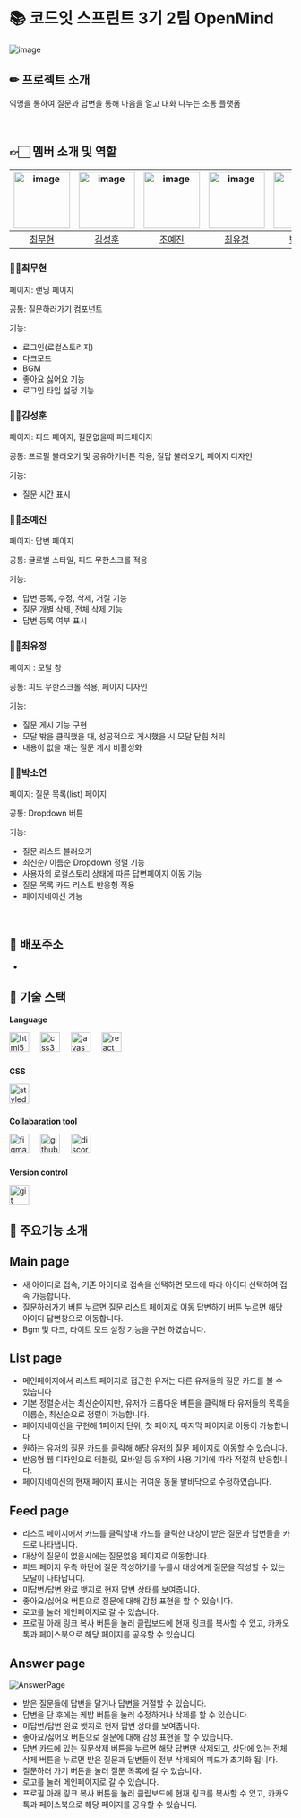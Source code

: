 # 📚 코드잇 스프린트 3기 2팀 OpenMind

![image](https://github.com/chlangus/Codeit-First-Project/assets/129745640/68c68c8e-9fb1-400a-807f-334bfcbce7a9)


## ✏ 프로젝트 소개

익명을 통하여 질문과 답변을 통해 마음을 열고 대화 나누는 소통 플랫폼

</br>




## 👉🏻 멤버 소개 및 역할


|   <img width="100" height="100" alt="image" src="https://github.com/chlangus/Codeit-First-Project/assets/129745640/1db4a57f-45d6-4b52-9e02-124ad91f0f25"> | <img width="100" alt="image" src="https://github.com/chlangus/Codeit-First-Project/assets/129745640/04aee599-2eb7-4bc4-9725-f68d60f74b19">  | <img width="100" alt="image" src='https://github.com/chlangus/Codeit-First-Project/assets/129745640/525791d7-9700-4580-b7c6-721a48144a00'> | <img width="100" height="100"  alt="image" src="https://github.com/chlangus/Codeit-First-Project/assets/129745640/140d6f03-7f48-4c0b-b4e2-24b9f610b2dd"> | <img width="100" height="100" alt="image" src="https://github.com/chlangus/Codeit-First-Project/assets/129745640/c23a67cd-7d55-4765-991b-2327da520862"> |
|:------------------------------------------------:|:--------------------------------------------:|:---------------------------------------------:|:--------------------------------------------:|:--------------------------------------------:|
|         [최무현](https://github.com/chlangus)         |       [김성훈](https://github.com/huniiiiii)       |      [조예진](https://github.com/yejiniee)       |      [최유정](https://github.com/yoojungChoii)       |      [박소연](https://github.com/soyxxn)       |

### 🙍‍♂️최무현

페이지: 랜딩 페이지 </br>

공통: 질문하러가기 컴포넌트 </br>

기능: </br>
- 로그인(로컬스토리지)
- 다크모드
- BGM
- 좋아요 싫어요 기능
- 로그인 타입 설정 기능

###  🙍‍♂️김성훈

페이지: 피드 페이지, 질문없을때 피드페이지 </br>

공통:  프로필 불러오기 및 공유하기버튼 적용, 질답 불러오기, 페이지 디자인</br>

기능: </br>
- 질문 시간 표시


###  🙍‍♀️조예진

페이지: 답변 페이지 </br>

공통: 글로벌 스타일, 피드 무한스크롤 적용 </br>

기능: </br> 
- 답변 등록, 수정, 삭제, 거절 기능
- 질문 개별 삭제, 전체 삭제 기능
- 답변 등록 여부 표시

###  🙍‍♀️최유정

페이지 : 모달 창 </br>

공통: 피드 무한스크롤 적용, 페이지 디자인 </br>

기능: </br> 
- 질문 게시 기능 구현
- 모달 밖을 클릭했을 때, 성공적으로 게시했을 시 모달 닫힘 처리
- 내용이 없을 때는 질문 게시 비활성화

###  🙍‍♀️박소연

페이지: 질문 목록(list) 페이지 </br>

공통: Dropdown 버튼 </br>

기능: </br> 
- 질문 리스트 불러오기
- 최신순/ 이름순 Dropdown 정렬 기능
- 사용자의 로컬스토리 상태에 따른 답변페이지 이동 기능
- 질문 목록 카드 리스트 반응형 적용
- 페이지네이션 기능

</br>

## 📃 배포주소

- 

## 💾 기술 스택

**Language**

<div align="left">
  <img src="https://img.shields.io/badge/HTML5-E34F26?logo=html5&logoColor=white&style=for-the-badge" height="35" alt="html5 logo"  />
  <img width="12" />
  <img src="https://img.shields.io/badge/CSS3-1572B6?logo=css3&logoColor=white&style=for-the-badge" height="35" alt="css3 logo"  />
  <img width="12" />
  <img src="https://img.shields.io/badge/JavaScript-F7DF1E?logo=javascript&logoColor=black&style=for-the-badge" height="35" alt="javascript logo"  />
  <img width="12" />
  <img src="https://img.shields.io/badge/React-61DAFB?logo=react&logoColor=black&style=for-the-badge" height="35" alt="react logo"  />
</div>

###
  
**CSS**

<div align="left">
  <img src="https://skillicons.dev/icons?i=styledcomponents" height="35" alt="styledcomponents logo"  />
</div>

###

**Collabaration tool**

<div align="left">
  <img src="https://img.shields.io/badge/Figma-F24E1E?logo=figma&logoColor=white&style=for-the-badge" height="35" alt="figma logo"  />
  <img width="12" />
  <img src="https://img.shields.io/badge/GitHub-181717?logo=github&logoColor=white&style=for-the-badge" height="35" alt="github logo"  />
  <img width="12" />
  <img src="https://img.shields.io/badge/Discord-5865F2?logo=discord&logoColor=white&style=for-the-badge" height="35" alt="discord logo"  />
</div>

###
     
**Version control**

<div align="left">
  <img src="https://img.shields.io/badge/Git-F05032?logo=git&logoColor=white&style=for-the-badge" height="35" alt="git logo"  />
</div>

###



## 🔔 주요기능 소개

##  **Main page**

- 새 아이디로 접속, 기존 아이디로 접속을 선택하면 모드에 따라 아이디 선택하여 접속 가능합니다.
- 질문하러가기 버튼 누르면 질문 리스트 페이지로 이동 답변하기 버튼 누르면 해당 아이디 답변창으로 이동합니다. 
- Bgm 및 다크, 라이트 모드 설정 기능을 구현 하였습니다.

## **List page**

- 메인페이지에서 리스트 페이지로 접근한 유저는 다른 유저들의 질문 카드를 볼 수 있습니다
- 기본 정렬순서는 최신순이지만, 유저가 드롭다운 버튼을 클릭해 타 유저들의 목록을 이름순, 최신순으로 정렬이 가능합니다.
- 페이지네이션을 구현해 1페이지 단위, 첫 페이지, 마지막 페이지로 이동이 가능합니다
- 원하는 유저의 질문 카드를 클릭해 해당 유저의 질문 페이지로 이동할 수 있습니다.
- 반응형 웹 디자인으로 테블릿, 모바일 등 유저의 사용 기기에 따라 적절히 반응합니다.
- 페이지네이션의 현재 페이지 표시는 귀여운 동물 발바닥으로 수정하였습니다.

## **Feed page**

- 리스트 페이지에서 카드를 클릭할때 카드를 클릭한 대상이 받은 질문과 답변들을 카드로 나타냅니다.
- 대상의 질문이 없을시에는 질문없음 페이지로 이동합니다.
- 피드 페이지 우측 하단에 질문 작성하기를 누를시 대상에게 질문을 작성할 수 있는 모달이 나타납니다.
- 미답변/답변 완료 뱃지로 현재 답변 상태를 보여줍니다.
- 좋아요/싫어요 버튼으로 질문에 대해 감정 표현을 할 수 있습니다.
- 로고를 눌러 메인페이지로 갈 수 있습니다.
- 프로필 아래 링크 복사 버튼을 눌러 클립보드에 현재 링크를 복사할 수 있고, 카카오톡과 페이스북으로 해당 페이지를 공유할 수 있습니다.

## **Answer page**

![AnswerPage](https://github.com/chlangus/Codeit-First-Project/assets/129745640/bcea8fd1-faeb-46f6-a02b-214705e70a82)




- 받은 질문들에 답변을 달거나 답변을 거절할 수 있습니다.
- 답변을 단 후에는 케밥 버튼을 눌러 수정하거나 삭제를 할 수 있습니다.
- 미답변/답변 완료 뱃지로 현재 답변 상태를 보여줍니다.
- 좋아요/싫어요 버튼으로 질문에 대해 감정 표현을 할 수 있습니다.
- 답변 카드에 있는 질문삭제 버튼을 누르면 해당 답변만 삭제되고, 상단에 있는 전체 삭제 버튼을 누르면 받은 질문과 답변들이 전부 삭제되어 피드가 초기화 됩니다.
- 질문하러 가기 버튼을 눌러 질문 목록에 갈 수 있습니다.
- 로고를 눌러 메인페이지로 갈 수 있습니다.
- 프로필 아래 링크 복사 버튼을 눌러 클립보드에 현재 링크를 복사할 수 있고, 카카오톡과 페이스북으로 해당 페이지를 공유할 수 있습니다.



